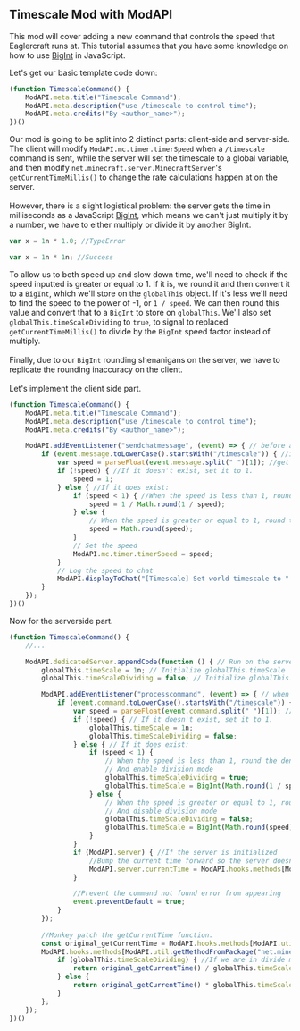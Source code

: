 ## Timescale Mod with ModAPI
This mod will cover adding a new command that controls the speed that Eaglercraft runs at. This tutorial assumes that you have some knowledge on how to use [BigInt](https://developer.mozilla.org/en-US/docs/Web/JavaScript/Reference/Global_Objects/BigInt) in JavaScript.

Let's get our basic template code down:

```javascript
(function TimescaleCommand() {
    ModAPI.meta.title("Timescale Command");
    ModAPI.meta.description("use /timescale to control time");
    ModAPI.meta.credits("By <author_name>");
})()
```

Our mod is going to be split into 2 distinct parts: client-side and server-side. The client will modify `ModAPI.mc.timer.timerSpeed` when a `/timescale` command is sent, while the server will set the timescale to a global variable, and then modify `net.minecraft.server.MinecraftServer`'s `getCurrentTimeMillis()` to change the rate calculations happen at on the server.\
\
However, there is a slight logistical problem: the server gets the time in milliseconds as a JavaScript [BigInt](https://developer.mozilla.org/en-US/docs/Web/JavaScript/Reference/Global_Objects/BigInt), which means we can't just multiply it by a number, we have to either multiply or divide it by another BigInt.
```javascript
var x = 1n * 1.0; //TypeError

var x = 1n * 1n; //Success
```
To allow us to both speed up and slow down time, we'll need to check if the speed inputted is greater or equal to 1. If it is, we round it and then convert it to a `BigInt`, which we'll store on the `globalThis` object. If it's less we'll need to find the speed to the power of -1, or `1 / speed`. We can then round this value and convert that to a `BigInt` to store on `globalThis`. We'll also set `globalThis.timeScaleDividing` to `true`, to signal to replaced `getCurrentTimeMillis()` to divide by the `BigInt` speed factor instead of multiply.\
\
Finally, due to our `BigInt` rounding shenanigans on the server, we have to replicate the rounding inaccuracy on the client.\
\
Let's implement the client side part.
```javascript
(function TimescaleCommand() {
    ModAPI.meta.title("Timescale Command");
    ModAPI.meta.description("use /timescale to control time");
    ModAPI.meta.credits("By <author_name>");

    ModAPI.addEventListener("sendchatmessage", (event) => { // before a message gets sent to the server
        if (event.message.toLowerCase().startsWith("/timescale")) { //if it is the timescale command
            var speed = parseFloat(event.message.split(" ")[1]); //get the part of the message after the space
            if (!speed) { //If it doesn't exist, set it to 1.
                speed = 1;
            } else { //If it does exist:
                if (speed < 1) { //When the speed is less than 1, round the denominator (1 over x)
                    speed = 1 / Math.round(1 / speed);
                } else {
                    // When the speed is greater or equal to 1, round the numerator (x over 1)
                    speed = Math.round(speed);
                }
                // Set the speed
                ModAPI.mc.timer.timerSpeed = speed;
            }
            // Log the speed to chat
            ModAPI.displayToChat("[Timescale] Set world timescale to " + speed.toFixed(2) + ".");
        }
    });
})()
```
Now for the serverside part.
```javascript
(function TimescaleCommand() {
    //...

    ModAPI.dedicatedServer.appendCode(function () { // Run on the server
        globalThis.timeScale = 1n; // Initialize globalThis.timeScale
        globalThis.timeScaleDividing = false; // Initialize globalThis.timeScaleDividing

        ModAPI.addEventListener("processcommand", (event) => { // when the server receives a command
            if (event.command.toLowerCase().startsWith("/timescale")) { // if it is a timescale command
                var speed = parseFloat(event.command.split(" ")[1]); // get the second part of the command (the speed of time)
                if (!speed) { // If it doesn't exist, set it to 1.
                    globalThis.timeScale = 1n;
                    globalThis.timeScaleDividing = false;
                } else { // If it does exist:
                    if (speed < 1) {
                        // When the speed is less than 1, round the denominator (1 over x)
                        // And enable division mode
                        globalThis.timeScaleDividing = true;
                        globalThis.timeScale = BigInt(Math.round(1 / speed));
                    } else {
                        // When the speed is greater or equal to 1, round the numerator (x over 1)
                        // And disable division mode
                        globalThis.timeScaleDividing = false;
                        globalThis.timeScale = BigInt(Math.round(speed));
                    }
                }
                if (ModAPI.server) { //If the server is initialized
                    //Bump the current time forward so the server doesn't try to play catch-up
                    ModAPI.server.currentTime = ModAPI.hooks.methods[ModAPI.util.getMethodFromPackage("net.minecraft.server.MinecraftServer", "getCurrentTimeMillis")]();
                }

                //Prevent the command not found error from appearing
                event.preventDefault = true;
            }
        });
        
        //Monkey patch the getCurrentTime function.
        const original_getCurrentTime = ModAPI.hooks.methods[ModAPI.util.getMethodFromPackage("net.minecraft.server.MinecraftServer", "getCurrentTimeMillis")];
        ModAPI.hooks.methods[ModAPI.util.getMethodFromPackage("net.minecraft.server.MinecraftServer", "getCurrentTimeMillis")] = function () {
            if (globalThis.timeScaleDividing) { //If we are in divide mode
                return original_getCurrentTime() / globalThis.timeScale; //Return the current time divided by the time scale
            } else {
                return original_getCurrentTime() * globalThis.timeScale; //Else, return the current time multiplied by the time scale
            }
        };
    });
})()
```
